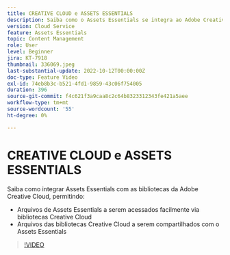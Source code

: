 ```yaml
---
title: CREATIVE CLOUD e ASSETS ESSENTIALS
description: Saiba como o Assets Essentials se integra ao Adobe Creative Cloud.
version: Cloud Service
feature: Assets Essentials
topic: Content Management
role: User
level: Beginner
jira: KT-7918
thumbnail: 336069.jpeg
last-substantial-update: 2022-10-12T00:00:00Z
doc-type: Feature Video
exl-id: 74eb8b3c-b521-4fd1-9859-43c06f754005
duration: 396
source-git-commit: f4c621f3a9caa8c2c64b8323312343fe421a5aee
workflow-type: tm+mt
source-wordcount: '55'
ht-degree: 0%

---
```


# CREATIVE CLOUD e ASSETS ESSENTIALS

Saiba como integrar Assets Essentials com as bibliotecas da Adobe Creative Cloud, permitindo:

+ Arquivos de Assets Essentials a serem acessados facilmente via bibliotecas Creative Cloud
+ Arquivos das bibliotecas Creative Cloud a serem compartilhados com o Assets Essentials

>[!VIDEO](https://video.tv.adobe.com/v/336069?quality=12&learn=on)
